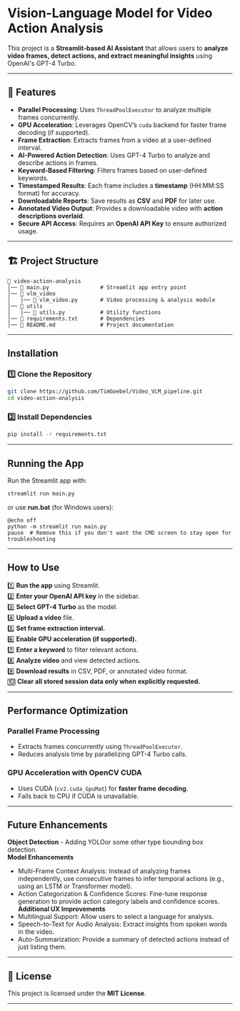 # Vision-Language Model for Video Action Analysis 

This project is a **Streamlit-based AI Assistant** that allows users to **analyze video frames, detect actions, and extract meaningful insights** using OpenAI's GPT-4 Turbo.

---

## 📌 Features
- **Parallel Processing**: Uses `ThreadPoolExecutor` to analyze multiple frames concurrently.
- **GPU Acceleration**: Leverages OpenCV’s `cuda` backend for faster frame decoding (if supported).
- **Frame Extraction**: Extracts frames from a video at a user-defined interval.
- **AI-Powered Action Detection**: Uses GPT-4 Turbo to analyze and describe actions in frames.
- **Keyword-Based Filtering**: Filters frames based on user-defined keywords.
- **Timestamped Results**: Each frame includes a **timestamp** (HH:MM:SS format) for accuracy.
- **Downloadable Reports**: Save results as **CSV** and **PDF** for later use.
- **Annotated Video Output**: Provides a downloadable video with **action descriptions overlaid**.
- **Secure API Access**: Requires an **OpenAI API Key** to ensure authorized usage.

---

## 🏗️ Project Structure
```
📁 video-action-analysis
│── 📄 main.py                # Streamlit app entry point
│── 📁 vlm_video
│   │── 📄 vlm_video.py       # Video processing & analysis module
│── 📁 utils
│   │── 📄 utils.py           # Utility functions
│── 📄 requirements.txt       # Dependencies
│── 📄 README.md              # Project documentation
```

---

## Installation
### **1️⃣ Clone the Repository**
```sh
git clone https://github.com/TimGoebel/Video_VLM_pipeline.git
cd video-action-analysis
```

### **2️⃣ Install Dependencies**
```sh
pip install -r requirements.txt
```

---

## Running the App
Run the Streamlit app with:
```sh
streamlit run main.py
```

or use **run.bat** (for Windows users):
```
@echo off
python -m streamlit run main.py
pause  # Remove this if you don't want the CMD screen to stay open for troubleshooting
```

---

## How to Use

1️⃣ **Run the app** using Streamlit.  
2️⃣ **Enter your OpenAI API key** in the sidebar.  
3️⃣ **Select GPT-4 Turbo** as the model.  
4️⃣ **Upload a video** file.  
5️⃣ **Set frame extraction interval.**  
6️⃣ **Enable GPU acceleration (if supported).**  
7️⃣ **Enter a keyword** to filter relevant actions.  
8️⃣ **Analyze video** and view detected actions.  
9️⃣ **Download results** in CSV, PDF, or annotated video format.  
🔟 **Clear all stored session data only when explicitly requested.**  

---

## Performance Optimization
### **Parallel Frame Processing**
- Extracts frames concurrently using `ThreadPoolExecutor`.
- Reduces analysis time by parallelizing GPT-4 Turbo calls.

### **GPU Acceleration with OpenCV CUDA**
- Uses CUDA (`cv2.cuda_GpuMat`) for **faster frame decoding**.
- Falls back to CPU if CUDA is unavailable.

---

##  Future Enhancements
**Object Detection** - Adding YOLOor some other type bounding box detection.  
**Model Enhancements**
  - Multi-Frame Context Analysis: Instead of analyzing frames independently, use consecutive frames to infer temporal actions (e.g., using an LSTM or Transformer model).
  - Action Categorization & Confidence Scores: Fine-tune response generation to provide action category labels and confidence scores.
**Additional UX Improvements**
   - Multilingual Support: Allow users to select a language for analysis.
   - Speech-to-Text for Audio Analysis: Extract insights from spoken words in the video.
   - Auto-Summarization: Provide a summary of detected actions instead of just listing them.
---

## 📜 License
This project is licensed under the **MIT License**.

---



